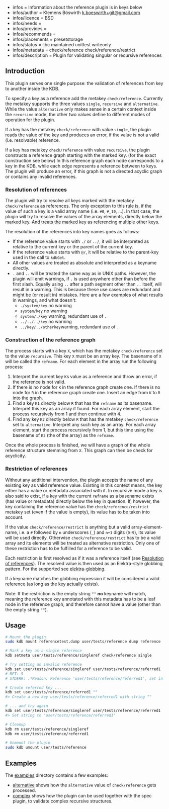 - infos = Information about the reference plugin is in keys below
- infos/author = Klemens Böswirth <k.boeswirth+git@gmail.com>
- infos/licence = BSD
- infos/needs =
- infos/provides =
- infos/recommends =
- infos/placements = presetstorage
- infos/status = libc maintained unittest writeonly
- infos/metadata = check/reference check/reference/restrict
- infos/description = Plugin for validating singular or recursive references

## Introduction

This plugin serves one single purpose: the validation of references from key to another inside the KDB.

To specify a key as a reference add the metakey `check/reference`. Currently the metakey
supports the three values `single`, `recursive` and `alternative`. While the value
`alternative` only makes sense in a certain context inside the `recursive` mode, the other
two values define to different modes of operation for the plugin.

If a key has the metakey `check/reference` with value `single`, the plugin reads the value
of the key and produces an error, if the value is not a valid (i.e. resolvable) reference.

If a key has metakey `check/reference` with value `recursive`, the plugin constructs a
reference graph starting with the marked key. (for the exact construction see below)
In this reference graph each node corresponds to a key in the KDB, while each edge
represents a reference between to keys. The plugin will produce an error, if this graph
is not a directed acyclic graph or contains any invalid references.

### Resolution of references
The plugin will try to resolve all keys marked with the metakey `check/reference` as references.
The only exception to this rule is, if the value of such a key is a valid array name (i.e. `#0`,
`#_10`, ...). In that case, the plugin will try to resolve the values of the array elements,
directly below the marked key. And treats the marked key as referencing multiple other keys.

The resolution of the references into key names goes as follows:

* If the reference value starts with `./` or `../`, it will be interpreted as relative to
  the current key or the parent of the current key.
* If the reference value starts with `@/`, it will be relative to the parent-key used in the
  call to `kdbGet`.
* All other values are treated as absolute and interpreted as a keyname directly.
* `.` and `..` will be treated the same way as in UNIX paths. However, the plugin will emit
  warnings, if `.` is used anywhere other than before the first slash. Equally using `..`
  after a path segment other than `..` itself, will result in a warning. This is because these
  use cases are redundant and might be (or result in) mistakes. Here are a few examples of what
  results in warnings, and what doesn't:
  * `./system/key` no warning
  * `system/key` no warning
  * `system/./key` warning, redundant use of `.`
  * `../../../key` no warning
  * `../key/../otherkey`warning, redundant use of `.`

### Construction of the reference graph

The process starts with a key `X`, which has the metakey `check/reference` set to the value
`recursive`. This key `X` must be an array key. The basename of `X` will be called the `refname`.
For each element in the array run the following process:

1. Interpret the current key `K`s value as a reference and throw an error, if the reference
   is not valid.
2. If there is no node for `K` in the reference graph create one. If there is no node for
   `R` in the reference graph create one. Insert an edge from `K` to `R` into the graph.
3. Find a key `K1` directly below `R` that has the `refname` as its basename. Interpret this
   key as an array if found. For each array element, start the process recursively from 1
   and then continue with 4.
4. Find any key `K2` directly below `R` that has the metakey `check/reference` set to
   `alternative`. Interpret any such key as an array. For each array element, start the
   process recursively from 1, but this time using the basename of `K2` (the of the array)
   as the `refname`.

Once the whole process is finished, we will have a graph of the whole reference structure
stemming from `X`. This graph can then be check for acyclicity.

### Restriction of references

Without any additional intervention, the plugin accepts the name of any existing key as valid
reference value. Existing in this context means, the key either has a value or metadata
associated with it. In recursive mode a key is also said to exist, if a key with the current
`refname` as a basename exists (has value or metadata) directly below the key in question.
If, however, the key containing the reference value has the `check/reference/restrict` metakey
set (even if the value is empty), its value has to be taken into account.

If the value `check/reference/restrict` is anything but a valid array-element-name, i.e. a `#`
followed by `n` underscores (`_`) and `n+1` digits (`0-9`), its value will be used directly.
Otherwise `check/reference/restrict` has to be a valid array and its elements will be treated
as alternative restriction. Only one of these restriction has to be fulfilled for a reference to
be valid.

Each restriction is first resolved as if it was a reference itself (see
[Resolution of references](#resolution-of-references)). The resolved value is then used as an
Elektra-style globbing pattern. For the supported see [elektra-globbing](/src/libs/globbing).

If a keyname matches the globbing expression it will be considered a valid reference
(as long as the key actually exists).

Note: If the restriction is the empty string `""` **no** keyname will match, meaning
the reference key annotated with this metadata has to be a leaf node in the reference graph,
and therefore cannot have a value (other than the empty string `""`).

## Usage

```sh
# Mount the plugin
sudo kdb mount referencetest.dump user/tests/reference dump reference

# Mark a key as a single reference
kdb setmeta user/tests/reference/singleref check/reference single

# Try setting an invalid reference
kdb set user/tests/reference/singleref user/tests/reference/referred1
# RET: 5
# STDERR: .*Reason: Reference 'user/tests/reference/referred1', set in key 'user/tests/reference/singleref', does not reference an existing key.*

# Create referred key ...
kdb set user/tests/reference/referred1 ""
#> Create a new key user/tests/reference/referred1 with string ""

# ... and try again
kdb set user/tests/reference/singleref user/tests/reference/referred1
#> Set string to "user/tests/reference/referred1"

# Cleanup
kdb rm user/tests/reference/singleref
kdb rm user/tests/reference/referred1

# Unmount the plugin
sudo kdb umount user/tests/reference
```

## Examples

The [examples](examples/) directory contains a few examples:

* [alternative](examples/alternative/) shows how the `alternative` value of `check/reference` gets processed.
* [complex](examples/complex/) shows how the plugin can be used together with the spec plugin, to
  validate complex recursive structures.
